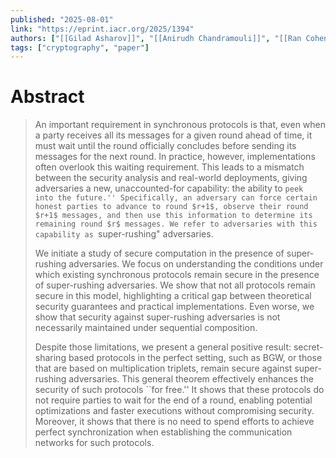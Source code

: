 ```yaml
---
published: "2025-08-01"
link: "https://eprint.iacr.org/2025/1394"
authors: ["[[Gilad Asharov]]", "[[Anirudh Chandramouli]]", "[[Ran Cohen]]", "[[Yuval Ishai]]"]
tags: ["cryptography", "paper"]
---
```


# Abstract

> An important requirement in synchronous protocols is that, even when a party receives all its messages for a given round ahead of time, it must wait until the round officially concludes before sending its messages for the next round. In practice, however, implementations often overlook this waiting requirement. This leads to a mismatch between the security analysis and real-world deployments, giving adversaries a new, unaccounted-for capability: the ability to ``peek into the future.'' Specifically, an adversary can force certain honest parties to advance to round $r+1$, observe their round $r+1$ messages, and then use this information to determine its remaining round $r$ messages. We refer to adversaries with this capability as ``super-rushing" adversaries.
> 
> We initiate a study of secure computation in the presence of super-rushing adversaries. We focus on understanding the conditions under which existing synchronous protocols remain secure in the presence of super-rushing adversaries. We show that not all protocols remain secure in this model, highlighting a critical gap between theoretical security guarantees and practical implementations. Even worse, we show that security against super-rushing adversaries is not necessarily maintained under sequential composition.
> 
> Despite those limitations, we present a general positive result: secret-sharing based protocols in the perfect setting, such as BGW, or those that are based on multiplication triplets, remain secure against super-rushing adversaries. This general theorem effectively enhances the security of such protocols ``for free.'' It shows that these protocols do not require parties to wait for the end of a round, enabling potential optimizations and faster executions without compromising security. Moreover, it shows that there is no need to spend efforts to achieve perfect synchronization when establishing the communication networks for such protocols.